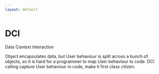 ```yaml
---
layout: default
---
```

# DCI
Data Context Interaction

Object encapsulates data, but User behaviour is split across a bunch of objects, so it is hard for a programmer to map User behaviour to code. DCI calling capture User behaviour in code, make it first class citizen.
